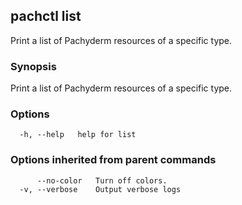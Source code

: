 ## pachctl list

Print a list of Pachyderm resources of a specific type.

### Synopsis

Print a list of Pachyderm resources of a specific type.

### Options

```
  -h, --help   help for list
```

### Options inherited from parent commands

```
      --no-color   Turn off colors.
  -v, --verbose    Output verbose logs
```
